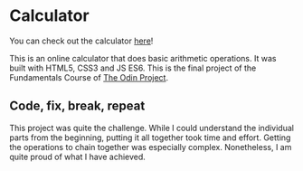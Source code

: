 # Calculator
You can check out the calculator [here](https://github.com/MorelliCode/calculator/deployments/activity_log?environment=github-pages)!

This is an online calculator that does basic arithmetic operations. It was built with HTML5, CSS3 and JS ES6. This is the final project of the Fundamentals Course of [The Odin Project](https://www.theodinproject.com/paths/foundations/courses/foundations/lessons/calculator).

## Code, fix, break, repeat

This project was quite the challenge. While I could understand the individual parts from the beginning, putting it all together took time and effort. Getting the operations to chain together was especially complex. Nonetheless, I am quite proud of what I have achieved.
